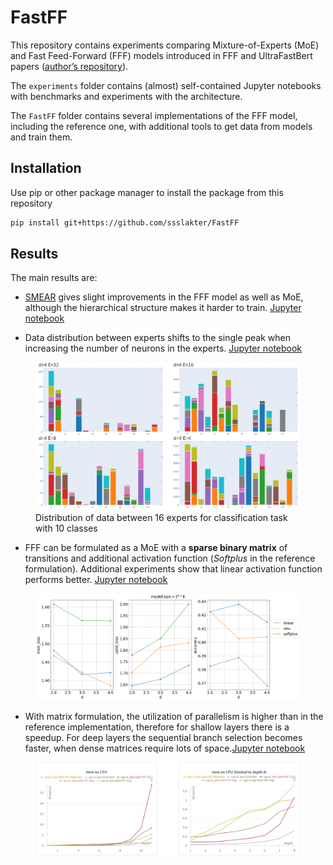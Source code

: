 # FastFF


<!-- WARNING: THIS FILE WAS AUTOGENERATED! DO NOT EDIT! -->

This repository contains experiments comparing Mixture-of-Experts (MoE)
and Fast Feed-Forward (FFF) models introduced in FFF and UltraFastBert
papers ([author’s
repository](https://github.com/pbelcak/fastfeedforward)).

The `experiments` folder contains (almost) self-contained Jupyter
notebooks with benchmarks and experiments with the architecture.

The `FastFF` folder contains several implementations of the FFF model,
including the reference one, with additional tools to get data from
models and train them.

## Installation

Use pip or other package manager to install the package from this
repository

``` sh
pip install git+https://github.com/ssslakter/FastFF
```

## Results

The main results are:

- [SMEAR](http://arxiv.org/abs/2306.03745) gives slight improvements in
  the FFF model as well as MoE, although the hierarchical structure
  makes it harder to train. [Jupyter
  notebook](experiments/22-05-2024-Soft-merging.ipynb)

- Data distribution between experts shifts to the single peak when
  increasing the number of neurons in the experts. [Jupyter
  notebook](nbs/01_mnist.ipynb)

<figure>
<img width="500" src="images/distr.png" id="jupyter"/>
<figcaption>
Distribution of data between 16 experts for classification task with
10 classes
</figcaption>
</figure>

- FFF can be formulated as a MoE with a **sparse binary matrix** of
  transitions and additional activation function (*Softplus* in the
  reference formulation). Additional experiments show that linear
  activation function performs better. [Jupyter
  notebook](experiments/29-05-2024-FFF-activation.ipynb)

<figure>
<img width="600" src="images/act.png" id="jupyter"/>
</figure>

- With matrix formulation, the utilization of parallelism is higher than
  in the reference implementation, therefore for shallow layers there is
  a speedup. For deep layers the sequential branch selection becomes
  faster, when dense matrices require lots of space.[Jupyter
  notebook](experiments/23-04-2024-FFF-probs-benchmark.ipynb)

<figure>
<img width="600" src="images/bench.png" id="jupyter"/>
</figure>
